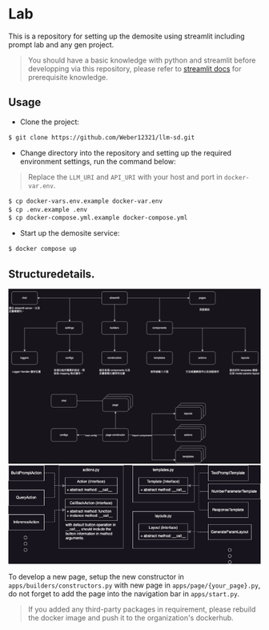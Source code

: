 # Lab

This is a repository for setting up the demosite using streamlit including prompt lab and any gen project.   
> You should have a basic knowledge with python and streamlit before developping via this repository, please refer to [streamlit docs](https://docs.streamlit.io/) for prerequisite knowledge.

## Usage

+ Clone the project: 
```bash
$ git clone https://github.com/Weber12321/llm-sd.git
```

+ Change directory into the repository and setting up the required environment settings, run the command below:
> Replace the `LLM_URI` and `API_URI` with your host and port in `docker-var.env`. 
```bash
$ cp docker-vars.env.example docker-var.env
$ cp .env.example .env
$ cp docker-compose.yml.example docker-compose.yml
```

+ Start up the demosite service:
```bash
$ docker compose up
```

## Structuredetails.
![alt text](docs/structure.png)
![alt text](docs/abstract.png)

To develop a new page, setup the new constructor in `apps/builders/constructors.py` with new page in `apps/page/{your_page}.py`, do not forget to add the page into the navigation bar in `apps/start.py`.

> If you added any third-party packages in requirement, please rebuild the docker image and push it to the organization's dockerhub.